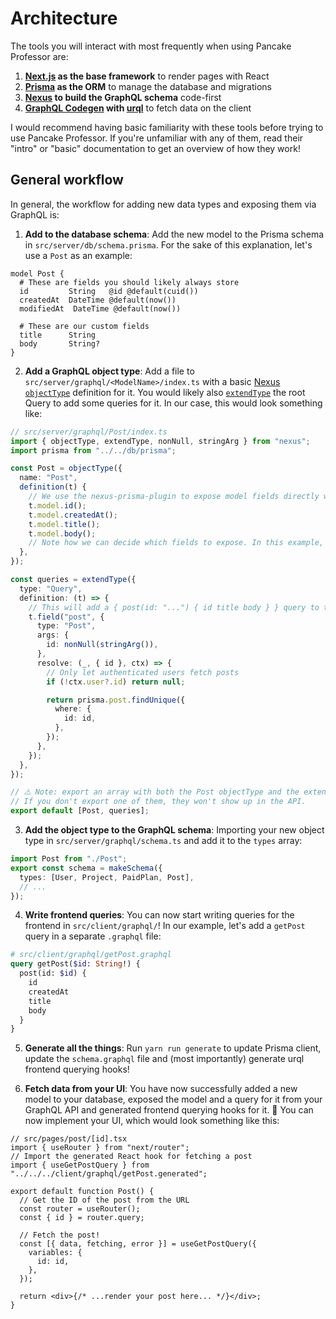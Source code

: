 # Architecture

The tools you will interact with most frequently when using Pancake Professor are:

1. **[Next.js](https://nextjs.org) as the base framework** to render pages with React
1. **[Prisma](https://prisma.io) as the ORM** to manage the database and migrations
1. **[Nexus](https://nexusjs.org) to build the GraphQL schema** code-first
1. **[GraphQL Codegen](https://www.graphql-code-generator.com/) with [urql](https://formidable.com/open-source/urql/)** to fetch data on the client

I would recommend having basic familiarity with these tools before trying to use Pancake Professor. If you're unfamiliar with any of them, read their "intro" or "basic" documentation to get an overview of how they work!

## General workflow

In general, the workflow for adding new data types and exposing them via GraphQL is:

1. **Add to the database schema**: Add the new model to the Prisma schema in `src/server/db/schema.prisma`. For the sake of this explanation, let's use a `Post` as an example:

```prisma
model Post {
  # These are fields you should likely always store
  id         String   @id @default(cuid())
  createdAt  DateTime @default(now())
  modifiedAt  DateTime @default(now())

  # These are our custom fields
  title      String
  body       String?
}
```

2. **Add a GraphQL object type**: Add a file to `src/server/graphql/<ModelName>/index.ts` with a basic [Nexus `objectType`](https://nexusjs.org/docs/api/object-type) definition for it. You would likely also [`extendType`](https://nexusjs.org/docs/api/extend-type) the root Query to add some queries for it. In our case, this would look something like:

```ts
// src/server/graphql/Post/index.ts
import { objectType, extendType, nonNull, stringArg } from "nexus";
import prisma from "../../db/prisma";

const Post = objectType({
  name: "Post",
  definition(t) {
    // We use the nexus-prisma-plugin to expose model fields directly without having to write custom resolvers for them
    t.model.id();
    t.model.createdAt();
    t.model.title();
    t.model.body();
    // Note how we can decide which fields to expose. In this example, I purposefully did not expose `t.model.modifiedAt()`!
  },
});

const queries = extendType({
  type: "Query",
  definition: (t) => {
    // This will add a { post(id: "...") { id title body } } query to the API
    t.field("post", {
      type: "Post",
      args: {
        id: nonNull(stringArg()),
      },
      resolve: (_, { id }, ctx) => {
        // Only let authenticated users fetch posts
        if (!ctx.user?.id) return null;

        return prisma.post.findUnique({
          where: {
            id: id,
          },
        });
      },
    });
  },
});

// ⚠️ Note: export an array with both the Post objectType and the extendType queries! ⚠️
// If you don't export one of them, they won't show up in the API.
export default [Post, queries];
```

3. **Add the object type to the GraphQL schema**: Importing your new object type in `src/server/graphql/schema.ts` and add it to the `types` array:

```ts
import Post from "./Post";
export const schema = makeSchema({
  types: [User, Project, PaidPlan, Post],
  // ...
});
```

4. **Write frontend queries**: You can now start writing queries for the frontend in `src/client/graphql/`! In our example, let's add a `getPost` query in a separate `.graphql` file:

```graphql
# src/client/graphql/getPost.graphql
query getPost($id: String!) {
  post(id: $id) {
    id
    createdAt
    title
    body
  }
}
```

5. **Generate all the things**: Run `yarn run generate` to update Prisma client, update the `schema.graphql` file and (most importantly) generate urql frontend querying hooks!

6. **Fetch data from your UI**: You have now successfully added a new model to your database, exposed the model and a query for it from your GraphQL API and generated frontend querying hooks for it. 🎉 You can now implement your UI, which would look something like this:

```tsx
// src/pages/post/[id].tsx
import { useRouter } from "next/router";
// Import the generated React hook for fetching a post
import { useGetPostQuery } from "../../../client/graphql/getPost.generated";

export default function Post() {
  // Get the ID of the post from the URL
  const router = useRouter();
  const { id } = router.query;

  // Fetch the post!
  const [{ data, fetching, error }] = useGetPostQuery({
    variables: {
      id: id,
    },
  });

  return <div>{/* ...render your post here... */}</div>;
}
```
